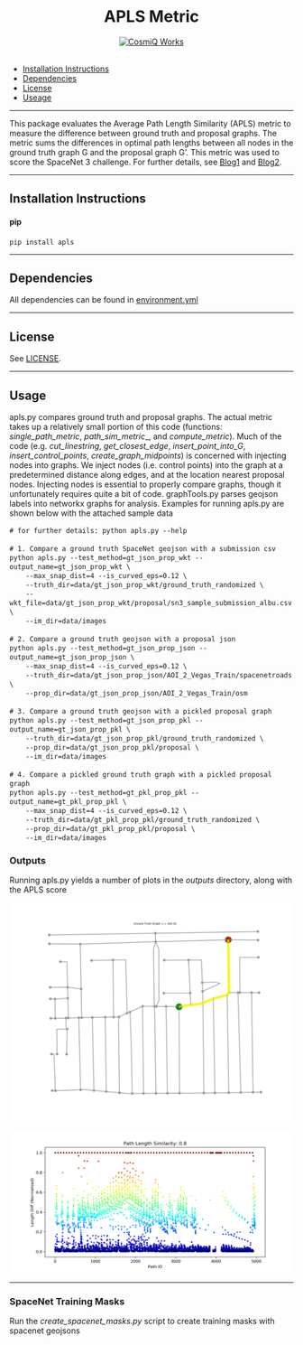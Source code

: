 <h1 align="center">APLS Metric</h1>
<p align="center">
<a href="http://www.cosmiqworks.org"><img src="http://www.cosmiqworks.org/wp-content/uploads/2016/02/cropped-CosmiQ-Works-Logo_R_RGB.png" width="350" alt="CosmiQ Works"></a>
<br>
<br>
</p>

- [Installation Instructions](#installation-instructions)
- [Dependencies](#dependencies)
- [License](#license)
- [Useage](#usage)

____

This package evaluates the Average Path Length Similarity (APLS) metric to measure the difference between ground truth and proposal graphs.  The metric sums the differences in optimal path lengths between all nodes in the ground truth graph G and the proposal graph G’.   This metric was used to score the SpaceNet 3 challenge.  For further details, see [Blog1](https://medium.com/the-downlinq/spacenet-road-detection-and-routing-challenge-part-i-d4f59d55bfce) and [Blog2](https://medium.com/the-downlinq/spacenet-road-detection-and-routing-challenge-part-ii-apls-implementation-92acd86f4094).  

____

## Installation Instructions

#### pip

```
pip install apls
```

____

## Dependencies
All dependencies can be found in [environment.yml](./environment.yml)

____

## License
See [LICENSE](./LICENSE.txt).

____

## Usage

apls.py compares ground truth and proposal graphs.  The actual metric takes up a relatively small portion of this code (functions: _single\_path\_metric_, _path\_sim\_metric__, and _compute\_metric_).  Much of the code (e.g. _cut\_linestring_, _get\_closest_edge_, _insert\_point_into\_G_, _insert\_control\_points_, _create\_graph\_midpoints_) is concerned with injecting nodes into graphs. We inject nodes (i.e. control points) into the graph at a predetermined distance along edges, and at the location nearest proposal nodes.  Injecting nodes is essential to properly compare graphs, though it unfortunately requires quite a bit of code.  graphTools.py parses geojson labels into networkx graphs for analysis.  Examples for running apls.py are shown below with the attached sample data

	# for further details: python apls.py --help
	
	# 1. Compare a ground truth SpaceNet geojson with a submission csv
	python apls.py --test_method=gt_json_prop_wkt --output_name=gt_json_prop_wkt \
		--max_snap_dist=4 --is_curved_eps=0.12 \
		--truth_dir=data/gt_json_prop_wkt/ground_truth_randomized \
		--wkt_file=data/gt_json_prop_wkt/proposal/sn3_sample_submission_albu.csv \
		--im_dir=data/images
	
	# 2. Compare a ground truth geojson with a proposal json
	python apls.py --test_method=gt_json_prop_json --output_name=gt_json_prop_json \
		--max_snap_dist=4 --is_curved_eps=0.12 \
		--truth_dir=data/gt_json_prop_json/AOI_2_Vegas_Train/spacenetroads \
		--prop_dir=data/gt_json_prop_json/AOI_2_Vegas_Train/osm 
			
	# 3. Compare a ground truth geojson with a pickled proposal graph 
	python apls.py --test_method=gt_json_prop_pkl --output_name=gt_json_prop_pkl \
		--truth_dir=data/gt_json_prop_pkl/ground_truth_randomized \
		--prop_dir=data/gt_json_prop_pkl/proposal \
		--im_dir=data/images
	
	# 4. Compare a pickled ground truth graph with a pickled proposal graph 
	python apls.py --test_method=gt_pkl_prop_pkl --output_name=gt_pkl_prop_pkl \
		--max_snap_dist=4 --is_curved_eps=0.12 \
		--truth_dir=data/gt_pkl_prop_pkl/ground_truth_randomized \
		--prop_dir=data/gt_pkl_prop_pkl/proposal \
		--im_dir=data/images	


### Outputs

Running apls.py yields a number of plots in the _outputs_ directory, along with the APLS score

![Alt text](/apls/data/_sample_outputs/single_source_route_ground_truth.png?raw=true "Figure 1")

![Alt text](/apls/data/_sample_outputs/all_pairs_paths_diffs_gt_to_prop.png?raw=true "Figure 2")

____

### SpaceNet Training Masks

Run the _create\_spacenet\_masks.py_ script to create training masks with spacenet geojsons

